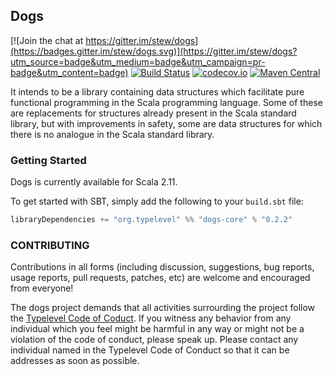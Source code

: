 ## Dogs

[![Join the chat at https://gitter.im/stew/dogs](https://badges.gitter.im/stew/dogs.svg)](https://gitter.im/stew/dogs?utm_source=badge&utm_medium=badge&utm_campaign=pr-badge&utm_content=badge)
[![Build Status](https://api.travis-ci.org/stew/dogs.png)](https://travis-ci.org/stew/dogs)
[![codecov.io](http://codecov.io/github/stew/dogs/coverage.svg?branch=master)](http://codecov.io/github/stew/dogs?branch=master)
[![Maven Central](https://img.shields.io/maven-central/v/org.typelevel/dogs-core_2.11.svg)](https://maven-badges.herokuapp.com/maven-central/org.typelevel/dogs-core_2.11)

It intends to be a library containing data structures which facilitate
pure functional programming in the Scala programming language. Some of
these are replacements for structures already present in the Scala
standard library, but with improvements in safety, some are data
structures for which there is no analogue in the Scala standard
library.

### Getting Started

Dogs is currently available for Scala 2.11.

To get started with SBT, simply add the following to your `build.sbt`
file:

```scala
libraryDependencies += "org.typelevel" %% "dogs-core" % "0.2.2"
```

### CONTRIBUTING

Contributions in all forms (including discussion, suggestions, bug reports, usage reports, pull requests, patches, etc) are welcome and encouraged from everyone!

The dogs project demands that all activities surrourding the project follow the [Typelevel Code of Coduct](http://typelevel.org/conduct.html). If you witness any behavior from any individual which you feel might be harmful in any way or might not be a violation of the code of conduct, please speak up. Please contact any individual named in the Typelevel Code of Conduct so that it can be addresses as soon as possible. 
